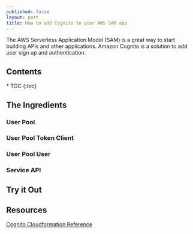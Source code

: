 ```yaml
---
published: false
layout: post
title: How to add Cognito to your AWS SAM app
---
```


The AWS Serverless Application Model (SAM) is a great way to start building APIs and other applications. Amazon Cognito is a solution to add user sign up and authentication.  

<h2>Contents</h2>
* TOC
{:toc}

## The Ingredients

### User Pool

### User Pool Token Client

### User Pool User

### Service API

## Try it Out

## Resources

[Cognito Cloudformation Reference](https://docs.aws.amazon.com/AWSCloudFormation/latest/UserGuide/AWS_Cognito.html)

